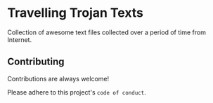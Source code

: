 
# Travelling Trojan Texts

Collection of awesome text files collected over a period of time from Internet.


## Contributing

Contributions are always welcome!

Please adhere to this project's `code of conduct`.

